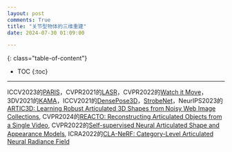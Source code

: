 ```yaml
---
layout: post
comments: True
title: "关节型物体的三维重建"
date: 2024-07-30 01:09:00

---
```


<!--more-->

{: class="table-of-content"}
* TOC
{:toc}

---


ICCV2023的[PARIS](https://3dlg-hcvc.github.io/paris/)，CVPR2021的[LASR](https://lasr-google.github.io/)，CVPR2022的[Watch it Move](https://nvlabs.github.io/watch-it-move/)，3DV2021的[KAMA](https://research.nvidia.com/labs/lpr/publication/iqbal2021kama/)，ICCV2021的[DensePose3D](https://openaccess.thecvf.com/content/ICCV2021/papers/Shapovalov_DensePose_3D_Lifting_Canonical_Surface_Maps_of_Articulated_Objects_to_ICCV_2021_paper.pdf)，[StrobeNet](https://dzhange.github.io/StrobeNet/)，NeurIPS2023的[ARTIC3D: Learning Robust Articulated 3D Shapes from Noisy Web Image Collections](https://chhankyao.github.io/artic3d/), CVPR2024的[REACTO: Reconstructing Articulated Objects from a Single Video](https://chaoyuesong.github.io/REACTO/), CVPR2022的[Self-supervised Neural Articulated Shape and Appearance Models](https://weify627.github.io/nasam/), ICRA2022的[CLA-NeRF: Category-Level Articulated Neural Radiance Field](https://github.com/zubair-irshad/articulated-object-nerf)
